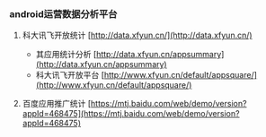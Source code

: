 ### android运营数据分析平台

1. 科大讯飞开放统计 [http://data.xfyun.cn/](http://data.xfyun.cn/)
   
   * 其应用统计分析 [http://data.xfyun.cn/appsummary](http://data.xfyun.cn/appsummary)
   * 科大讯飞开放平台 [http://www.xfyun.cn/default/appsquare/](http://www.xfyun.cn/default/appsquare/)

2. 百度应用推广统计 [https://mtj.baidu.com/web/demo/version?appId=468475](https://mtj.baidu.com/web/demo/version?appId=468475)
